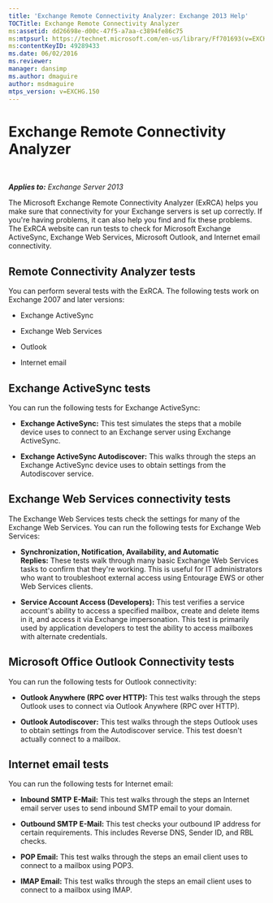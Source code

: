 ```yaml
---
title: 'Exchange Remote Connectivity Analyzer: Exchange 2013 Help'
TOCTitle: Exchange Remote Connectivity Analyzer
ms:assetid: dd26698e-d00c-47f5-a7aa-c3894fe86c75
ms:mtpsurl: https://technet.microsoft.com/en-us/library/Ff701693(v=EXCHG.150)
ms:contentKeyID: 49289433
ms.date: 06/02/2016
ms.reviewer: 
manager: dansimp
ms.author: dmaguire
author: msdmaguire
mtps_version: v=EXCHG.150
---
```


# Exchange Remote Connectivity Analyzer

 

_**Applies to:** Exchange Server 2013_


The Microsoft Exchange Remote Connectivity Analyzer (ExRCA) helps you make sure that connectivity for your Exchange servers is set up correctly. If you're having problems, it can also help you find and fix these problems. The ExRCA website can run tests to check for Microsoft Exchange ActiveSync, Exchange Web Services, Microsoft Outlook, and Internet email connectivity.

## Remote Connectivity Analyzer tests

You can perform several tests with the ExRCA. The following tests work on Exchange 2007 and later versions:

  - Exchange ActiveSync

  - Exchange Web Services

  - Outlook

  - Internet email

## Exchange ActiveSync tests

You can run the following tests for Exchange ActiveSync:

  - **Exchange ActiveSync:** This test simulates the steps that a mobile device uses to connect to an Exchange server using Exchange ActiveSync.

  - **Exchange ActiveSync Autodiscover:** This walks through the steps an Exchange ActiveSync device uses to obtain settings from the Autodiscover service.

## Exchange Web Services connectivity tests

The Exchange Web Services tests check the settings for many of the Exchange Web Services. You can run the following tests for Exchange Web Services:

  - **Synchronization, Notification, Availability, and Automatic Replies:** These tests walk through many basic Exchange Web Services tasks to confirm that they're working. This is useful for IT administrators who want to troubleshoot external access using Entourage EWS or other Web Services clients.

  - **Service Account Access (Developers):** This test verifies a service account's ability to access a specified mailbox, create and delete items in it, and access it via Exchange impersonation. This test is primarily used by application developers to test the ability to access mailboxes with alternate credentials.

## Microsoft Office Outlook Connectivity tests

You can run the following tests for Outlook connectivity:

  - **Outlook Anywhere (RPC over HTTP):** This test walks through the steps Outlook uses to connect via Outlook Anywhere (RPC over HTTP).

  - **Outlook Autodiscover:** This test walks through the steps Outlook uses to obtain settings from the Autodiscover service. This test doesn't actually connect to a mailbox.

## Internet email tests

You can run the following tests for Internet email:

  - **Inbound SMTP** **E-Mail:** This test walks through the steps an Internet email server uses to send inbound SMTP email to your domain.

  - **Outbound SMTP E-Mail:** This test checks your outbound IP address for certain requirements. This includes Reverse DNS, Sender ID, and RBL checks.

  - **POP Email:** This test walks through the steps an email client uses to connect to a mailbox using POP3.

  - **IMAP Email:** This test walks through the steps an email client uses to connect to a mailbox using IMAP.

